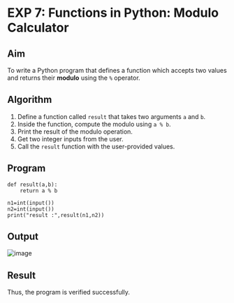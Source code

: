 # EXP 7: Functions in Python: Modulo Calculator

## Aim
To write a Python program that defines a function which accepts two values and returns their **modulo** using the `%` operator.

## Algorithm
1. Define a function called `result` that takes two arguments `a` and `b`.
2. Inside the function, compute the modulo using `a % b`.
3. Print the result of the modulo operation.
4. Get two integer inputs from the user.
5. Call the `result` function with the user-provided values.

## Program

```
def result(a,b):
    return a % b 
    
n1=int(input())
n2=int(input())
print("result :",result(n1,n2))
```

## Output
![image](https://github.com/user-attachments/assets/94dd7951-f19e-4a16-b259-f86e7a55fb4f)

## Result
Thus, the program is verified successfully.
